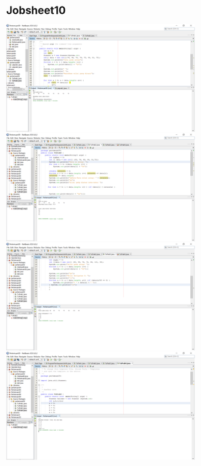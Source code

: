 # Jobsheet10
![Alt Text](https://github.com/Fara28r2/Jobsheet10/blob/master/Pertemuan09%20-%20NetBeans%20IDE%208.0.2%2020_09_2019%2012_27_14.png)
![Alt Text](https://github.com/Fara28r2/Jobsheet10/blob/master/Pertemuan09%20-%20NetBeans%20IDE%208.0.2%2020_09_2019%2013_24_21.png)
![Alt Text](https://github.com/Fara28r2/Jobsheet10/blob/master/Pertemuan09%20-%20NetBeans%20IDE%208.0.2%2020_09_2019%2013_24_42.png)
![Alt Text](https://github.com/Fara28r2/Jobsheet10/blob/master/Pertemuan09%20-%20NetBeans%20IDE%208.0.2%2020_09_2019%2013_25_24.png)
